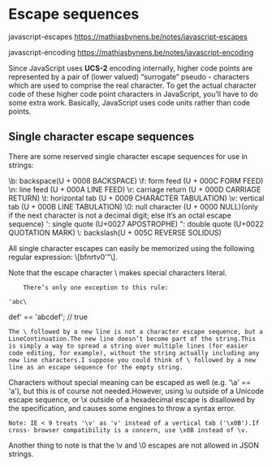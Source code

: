 # Escape sequences

javascript-escapes
https://mathiasbynens.be/notes/javascript-escapes

javascript-encoding
https://mathiasbynens.be/notes/javascript-encoding


Since JavaScript uses **UCS-2** encoding internally, higher code points are represented by a pair of (lower valued) “surrogate” pseudo - characters which are used to comprise the real character. To get the actual character code of these higher code point characters in JavaScript, you’ll have to do some extra work. Basically, JavaScript uses code units rather than code points.


## Single character escape sequences

There are some reserved single character escape sequences for use in strings:

\b: backspace(U + 0008 BACKSPACE)
\f: form feed (U + 000C FORM FEED)
\n: line feed (U + 000A LINE FEED)
\r: carriage return (U + 000D CARRIAGE RETURN)
\t: horizontal tab (U + 0009 CHARACTER TABULATION)
\v: vertical tab (U + 000B LINE TABULATION)
\0: null character (U + 0000 NULL)(only if the next character is not a decimal digit; else it’s an octal escape sequence)
\': single quote (U+0027 APOSTROPHE)
\": double quote (U+0022 QUOTATION MARK)
\\: backslash(U + 005C REVERSE SOLIDUS)

All single character escapes can easily be memorized using the following regular expression: \\[bfnrtv0'"\\].

Note that the escape character \ makes special characters literal.

        There’s only one exception to this rule:

    'abc\
def' == 'abcdef'; // true

    The \ followed by a new line is not a character escape sequence, but a LineContinuation.The new line doesn’t become part of the string.This is simply a way to spread a string over multiple lines (for easier code editing, for example), without the string actually including any new line characters.I suppose you could think of \ followed by a new line as an escape sequence for the empty string.

Characters without special meaning can be escaped as well (e.g. '\a' == 'a'), but this is of course not needed.However, using \u outside of a Unicode escape sequence, or \x outside of a hexadecimal escape is disallowed by the specification, and causes some engines to throw a syntax error.

    Note: IE < 9 treats '\v' as 'v' instead of a vertical tab ('\x0B').If cross- browser compatibility is a concern, use \x0B instead of \v.

Another thing to note is that the \v and \0 escapes are not allowed in JSON strings.
